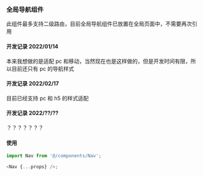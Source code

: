### 全局导航组件

此组件最多支持二级路由，目前全局导航组件已放置在全局页面中，不需要再次引用

#### 开发记录 2022/01/14

本来我想做的是适配 pc 和移动，当然现在也是这样做的，但是开发时间有限，所以目前还只有 pc 的导航样式

#### 开发记录 2022/02/17

目前已经支持 pc 和 h5 的样式适配

#### 开发记录 2022/??/??

？？？？？？？

#### 使用

```javascript
import Nav from '@/components/Nav';

<Nav {...props} />;
```
